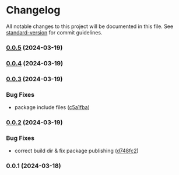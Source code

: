 # Changelog

All notable changes to this project will be documented in this file. See [standard-version](https://github.com/conventional-changelog/standard-version) for commit guidelines.

### [0.0.5](https://github.com/Geo25rey/magic-link-improved/compare/v0.0.4...v0.0.5) (2024-03-19)

### [0.0.4](https://github.com/Geo25rey/magic-link-improved/compare/v0.0.3...v0.0.4) (2024-03-19)

### [0.0.3](https://github.com/Geo25rey/magic-link-improved/compare/v0.0.2...v0.0.3) (2024-03-19)


### Bug Fixes

* package include files ([c5a1fba](https://github.com/Geo25rey/magic-link-improved/commit/c5a1fba6919a8fd0636025ec1613e6753940e3f3))

### [0.0.2](https://github.com/Geo25rey/magic-link-improved/compare/v0.0.1...v0.0.2) (2024-03-19)


### Bug Fixes

* correct build dir & fix package publishing ([d748fc2](https://github.com/Geo25rey/magic-link-improved/commit/d748fc258192b63fd9a39b8d91df4bdddc314810))

### 0.0.1 (2024-03-18)

